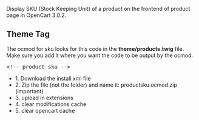 Display SKU (Stock Keeping Unit) of a product on the frontend of product page in OpenCart 3.0.2.

<h2>Theme Tag</h2>

<!-- wp:paragraph -->
<p>The ocmod for sku looks for this code in the <strong>theme/products.twig</strong> file. Make sure you add it where you want the code to be output by the ocmod.</p>
<!-- /wp:paragraph -->

<!-- wp:preformatted -->
<pre class="wp-block-preformatted">&lt;!-- product_sku --&gt;</pre>
<!-- /wp:preformatted -->

<ul>
  <li>1. Download the install.xml file</li>
  <li>2. Zip the file (not the folder) and name it: productsku.ocmod.zip (important)</li>
  <li>3. upload in extensions</li>
  <li>4. clear modifications cache</li>
  <li>5. clear opencart cache</li>
</ul>
